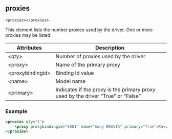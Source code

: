 
## proxies

`<proxies></proxies>`

This element lists the number proxies used by the driver. One or more proxies may be listed.


| Attributes | Description |
| --- | --- |
| \<qty\> | Number of proxies used by the driver |
| \<proxy\> | Name of the primary proxy |
| \<proxybindingid\> | Binding id value |
| \<name\> | Model name |
| \<primary\> | Indicates if the proxy is the primary proxy used by the driver “True” or “False” |


### Example

```xml
<proxies qty="1">
    <proxy proxybindingid="5001" name="Sony BRAVIA" primary="True">tv</proxy>
</proxies>
```


